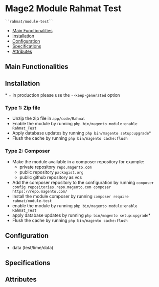 # Mage2 Module Rahmat Test

    ``rahmat/module-test``

 - [Main Functionalities](#markdown-header-main-functionalities)
 - [Installation](#markdown-header-installation)
 - [Configuration](#markdown-header-configuration)
 - [Specifications](#markdown-header-specifications)
 - [Attributes](#markdown-header-attributes)


## Main Functionalities


## Installation
\* = in production please use the `--keep-generated` option

### Type 1: Zip file

 - Unzip the zip file in `app/code/Rahmat`
 - Enable the module by running `php bin/magento module:enable Rahmat_Test`
 - Apply database updates by running `php bin/magento setup:upgrade`\*
 - Flush the cache by running `php bin/magento cache:flush`

### Type 2: Composer

 - Make the module available in a composer repository for example:
    - private repository `repo.magento.com`
    - public repository `packagist.org`
    - public github repository as vcs
 - Add the composer repository to the configuration by running `composer config repositories.repo.magento.com composer https://repo.magento.com/`
 - Install the module composer by running `composer require rahmat/module-test`
 - enable the module by running `php bin/magento module:enable Rahmat_Test`
 - apply database updates by running `php bin/magento setup:upgrade`\*
 - Flush the cache by running `php bin/magento cache:flush`


## Configuration

 - data (test/lime/data)


## Specifications




## Attributes



